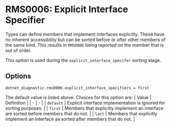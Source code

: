# RMS0006: Explicit Interface Specifier

Types can define members that implement interfaces explicitly. These have no inherent accessibility but can be sorted before or after other members of the same kind. This results in `RMS0006` being reported on the member that is out of order.

This option is used during the `explicit_interface_specifer` sorting stage.

## Options

```editorconfig
dotnet_diagnostic.rms0006.explicit_interface_specifiers = first
```

The default value is listed above. Choices for this option are:
| Value | Definition |
| - | - |
| `default` | Explicit interface implementation is ignored for sorting purposes. |
| `first` | Members that explicitly implement an interface are sorted before members that do not. |
| `last` | Members that explicitly implement an interface as sorted after members that do not. |
